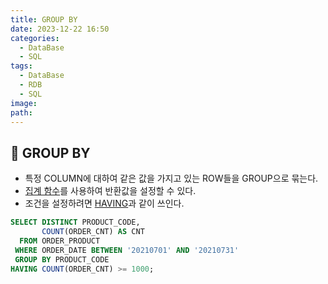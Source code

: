 ```yaml
---
title: GROUP BY
date: 2023-12-22 16:50
categories:
  - DataBase
  - SQL
tags:
  - DataBase
  - RDB
  - SQL
image: 
path:
---
```


## 🌈 GROUP BY
+ 특정 COLUMN에 대하여 같은 값을 가지고 있는 ROW들을 GROUP으로 묶는다.
+ [집계 함수](https://sonjh919.github.io/posts/집계-함수)를 사용하여 반환값을 설정할 수 있다.
+ 조건을 설정하려면 [HAVING](https://sonjh919.github.io/posts/HAVING)과 같이 쓰인다.

```sql
SELECT DISTINCT PRODUCT_CODE,
       COUNT(ORDER_CNT) AS CNT
  FROM ORDER_PRODUCT
 WHERE ORDER_DATE BETWEEN '20210701' AND '20210731'
 GROUP BY PRODUCT_CODE
HAVING COUNT(ORDER_CNT) >= 1000;
```